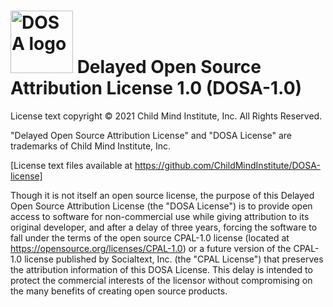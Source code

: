<h1><img width="100" src="https://github.com/ChildMindInstitute/DOSA-license/blob/main/DOSA_logo.png" class="img-responsive img-centered" alt="DOSA logo">
Delayed Open Source Attribution License 1.0 (DOSA-1.0)</h1>

License text copyright © 2021 Child Mind Institute, Inc. All Rights Reserved.

"Delayed Open Source Attribution License" and "DOSA License" are trademarks of Child Mind Institute, Inc.

[License text files available at https://github.com/ChildMindInstitute/DOSA-license]
                        
Though it is not itself an open source license, the purpose of this Delayed Open Source Attribution License 
(the "DOSA License") is to provide open access to software for non-commercial use while giving attribution to its original developer, 
and after a delay of three years, forcing the software to fall under the terms of the open source CPAL-1.0 license 
(located at https://opensource.org/licenses/CPAL-1.0) or a future version of the CPAL-1.0 license published by Socialtext, Inc. (the "CPAL License") 
that preserves the attribution information of this DOSA License. This delay is intended to protect the commercial interests of the licensor 
without compromising on the many benefits of creating open source products. 
